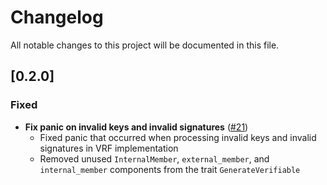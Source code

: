 # Changelog

All notable changes to this project will be documented in this file.

## [0.2.0]

### Fixed
- **Fix panic on invalid keys and invalid signatures** ([#21](https://github.com/paritytech/verifiable/pull/21))
  - Fixed panic that occurred when processing invalid keys and invalid signatures in VRF implementation
  - Removed unused `InternalMember`, `external_member`, and `internal_member` components from the trait `GenerateVerifiable`
